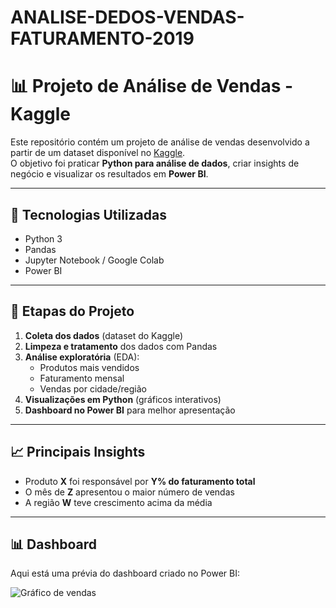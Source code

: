 # ANALISE-DEDOS-VENDAS-FATURAMENTO-2019

# 📊 Projeto de Análise de Vendas - Kaggle

Este repositório contém um projeto de análise de vendas desenvolvido a partir de um dataset disponível no [Kaggle](https://www.kaggle.com/).  
O objetivo foi praticar **Python para análise de dados**, criar insights de negócio e visualizar os resultados em **Power BI**.

---

## 🔧 Tecnologias Utilizadas
- Python 3  
- Pandas   
- Jupyter Notebook / Google Colab  
- Power BI  

---

## 📌 Etapas do Projeto
1. **Coleta dos dados** (dataset do Kaggle)  
2. **Limpeza e tratamento** dos dados com Pandas  
3. **Análise exploratória** (EDA):  
   - Produtos mais vendidos  
   - Faturamento mensal  
   - Vendas por cidade/região  
4. **Visualizações em Python** (gráficos interativos)  
5. **Dashboard no Power BI** para melhor apresentação  

---

## 📈 Principais Insights
- Produto **X** foi responsável por **Y% do faturamento total**  
- O mês de **Z** apresentou o maior número de vendas  
- A região **W** teve crescimento acima da média  

---

## 📊 Dashboard
Aqui está uma prévia do dashboard criado no Power BI:  

![Gráfico de vendas](grafico/faturamento-2019.png)



